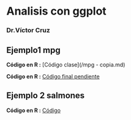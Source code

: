 # Analisis con ggplot
### Dr.Víctor Cruz

## Ejemplo1 mpg


**Código en R :**  [Código clase](/mpg - copia.md) 

**Código en R :**  [Código final pendiente](/mpg2.html) 

## Ejemplo 2 salmones

**Código en R :**  [Código](/Salmon2.md) 


